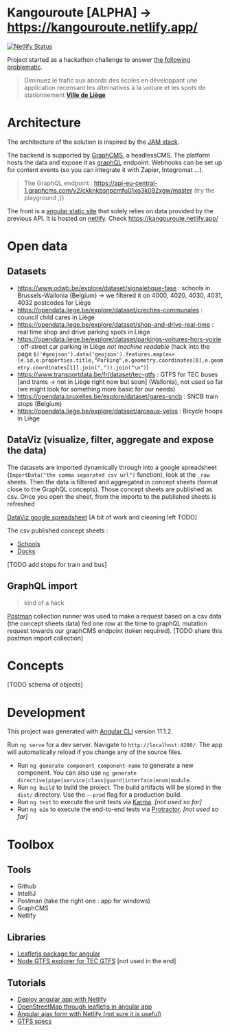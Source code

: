 # Kangouroute [ALPHA] -> https://kangouroute.netlify.app/

[![Netlify Status](https://api.netlify.com/api/v1/badges/9317fc01-0dbc-4ea0-b0c3-a6fbd4717f5f/deploy-status)](https://app.netlify.com/sites/kangouroute/deploys)

Project started as a hackathon challenge to answer [the following problematic](https://www.dropbox.com/sh/zgxpx85i6dvfuk9/AADpXKl575nkdwGvpVqDII35a?dl=0&preview=Challenge+11+-+Li%C3%A8ge.pdf).

> Diminuez le trafic aux abords des écoles en développant une application recensant les alternatives à la voiture et les spots de stationnement
> [**Ville de Liège**](https://www.liege.be/)

# Architecture

The architecture of the solution is inspired by the [JAM stack](https://jamstack.org/).

The backend is supported by [GraphCMS](https://graphcms.com/docs), a headlessCMS. The platform hosts the data and expose it as [graphQL](https://graphql.org/) endpoint. Webhooks can be set up for content events (so you can integrate it with Zapier, Integromat ...).

> The GraphQL endpoint : https://api-eu-central-1.graphcms.com/v2/ckknkbsnpcmfu01xo3k092xgw/master (try the playground ;))

The front is a [angular static site](https://github.com/angular/angular-cli) that solely relies on data provided by the previous API. It is hosted on [netlify](https://www.netlify.com/). Check https://kangouroute.netlify.app/

# Open data

## Datasets

* https://www.odwb.be/explore/dataset/signaletique-fase : schools in Brussels-Wallonia (Belgium) -> we filtered it on 4000, 4020, 4030, 4031, 4032 postcodes for Liège
* https://opendata.liege.be/explore/dataset/creches-communales : council child cares in Liège
* https://opendata.liege.be/explore/dataset/shop-and-drive-real-time : real time shop and drive parking spots in Liège
* https://opendata.liege.be/explore/dataset/parkings-voitures-hors-voirie : off-street car parking in Liège *not machine readable* (hack into the page `$('#geojson').data('geojson').features.map(e=> [e.id,e.properties.title,"Parking",e.geometry.coordinates[0],e.geometry.coordinates[1]].join(",")).join("\n")`)
* https://www.transportdata.be/fr/dataset/tec-gtfs : GTFS for TEC buses [and trams -> not in Liège right now but soon] (Wallonia), not used so far (we might look for something more basic for our needs)
* https://opendata.bruxelles.be/explore/dataset/gares-sncb : SNCB train stops (Belgium)
* https://opendata.liege.be/explore/dataset/arceaux-velos : Bicycle hoops in Liège

## DataViz (visualize, filter, aggregate and expose the data)

The datasets are imported dynamically through into a google spreadsheet (`ImportData("the comma separated csv url")` function), look at the `_raw` sheets. Then the data is filtered and aggregated in concept sheets (format close to the GraphQL concepts). Those concept sheets are published as csv. Once you open the sheet, from the imports to the published sheets is refreshed

[DataViz google spreadsheet](https://docs.google.com/spreadsheets/d/1KhuTfYY5wq05IC5y2-bctlo1juMgQ5wOqqDttV45sQA/) [A bit of work and cleaning left TODO]

The csv published concept sheets :

* [Schools](https://docs.google.com/spreadsheets/d/e/2PACX-1vQ21NZ1gBNq0p-GyFHT9yEQSDYP3NQHqUbQuv71GNUdeMIaCFFScv6nMIFx4FoJx_JcH9_eBuERePB0/pub?gid=69805668&single=true&output=csv)
* [Docks](https://docs.google.com/spreadsheets/d/e/2PACX-1vQ21NZ1gBNq0p-GyFHT9yEQSDYP3NQHqUbQuv71GNUdeMIaCFFScv6nMIFx4FoJx_JcH9_eBuERePB0/pub?gid=206824472&single=true&output=csv)

[TODO add stops for train and bus]

## GraphQL import

> kind of a hack

[Postman](https://learning.postman.com/) collection runner was used to make a request based on a csv data (the concept sheets data) fed one row at the time to graphQL mutation request towards our graphCMS endpoint (token required). [TODO share this postman import collection]

# Concepts

[TODO schema of objects]

# Development

This project was generated with [Angular CLI](https://github.com/angular/angular-cli) version 11.1.2.

Run `ng serve` for a dev server. Navigate to `http://localhost:4200/`. The app will automatically reload if you change any of the source files.

* Run `ng generate component component-name` to generate a new component. You can also use `ng generate directive|pipe|service|class|guard|interface|enum|module`.
* Run `ng build` to build the project. The build artifacts will be stored in the `dist/` directory. Use the `--prod` flag for a production build.
* Run `ng test` to execute the unit tests via [Karma](https://karma-runner.github.io). *[not used so far]*
* Run `ng e2e` to execute the end-to-end tests via [Protractor](http://www.protractortest.org/). *[not used so far]*


# Toolbox

## Tools

* Github
* IntelliJ
* Postman (take the right one : app for windows)
* GraphCMS
* Netlify

## Libraries

* [Leafletjs package for angular](https://github.com/Asymmetrik/ngx-leaflet)
* [Node GTFS explorer for TEC GTFS](https://github.com/BlinkTagInc/node-gtfs) [not used in the end]

## Tutorials

* [Deploy angular app with Netlify](https://dev.to/salimchemes/deploying-angular-app-with-netlify-in-3-steps-55k6)
* [OpenStreetMap through leafletjs in angular app](https://www.digitalocean.com/community/tutorials/angular-angular-and-leaflet)
* [Angular ajax form with Netlify (not sure it is useful)](https://medium.com/@arronmccrory/netlify-angular-forms-ajax-3b593ce25c07)
* [GTFS specs](https://developers.google.com/transit/gtfs/reference)
